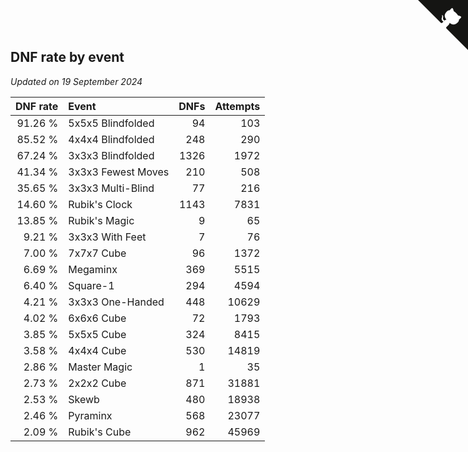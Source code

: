 ## DNF rate by event

*Updated on 19 September 2024*

| DNF rate | Event | DNFs | Attempts |
| ---: | :--- | ---: | ---: |
| 91.26 % | 5x5x5 Blindfolded | 94 | 103 |
| 85.52 % | 4x4x4 Blindfolded | 248 | 290 |
| 67.24 % | 3x3x3 Blindfolded | 1326 | 1972 |
| 41.34 % | 3x3x3 Fewest Moves | 210 | 508 |
| 35.65 % | 3x3x3 Multi-Blind | 77 | 216 |
| 14.60 % | Rubik's Clock | 1143 | 7831 |
| 13.85 % | Rubik's Magic | 9 | 65 |
| 9.21 % | 3x3x3 With Feet | 7 | 76 |
| 7.00 % | 7x7x7 Cube | 96 | 1372 |
| 6.69 % | Megaminx | 369 | 5515 |
| 6.40 % | Square-1 | 294 | 4594 |
| 4.21 % | 3x3x3 One-Handed | 448 | 10629 |
| 4.02 % | 6x6x6 Cube | 72 | 1793 |
| 3.85 % | 5x5x5 Cube | 324 | 8415 |
| 3.58 % | 4x4x4 Cube | 530 | 14819 |
| 2.86 % | Master Magic | 1 | 35 |
| 2.73 % | 2x2x2 Cube | 871 | 31881 |
| 2.53 % | Skewb | 480 | 18938 |
| 2.46 % | Pyraminx | 568 | 23077 |
| 2.09 % | Rubik's Cube | 962 | 45969 |


<a href="https://github.com/simonkellly/wca_statistics_ireland" class="github-corner" aria-label="View source on Github"><svg width="80" height="80" viewBox="0 0 250 250" style="fill:#151513; color:#fff; position: absolute; top: 0; border: 0; right: 0;" aria-hidden="true"><path d="M0,0 L115,115 L130,115 L142,142 L250,250 L250,0 Z"></path><path d="M128.3,109.0 C113.8,99.7 119.0,89.6 119.0,89.6 C122.0,82.7 120.5,78.6 120.5,78.6 C119.2,72.0 123.4,76.3 123.4,76.3 C127.3,80.9 125.5,87.3 125.5,87.3 C122.9,97.6 130.6,101.9 134.4,103.2" fill="currentColor" style="transform-origin: 130px 106px;" class="octo-arm"></path><path d="M115.0,115.0 C114.9,115.1 118.7,116.5 119.8,115.4 L133.7,101.6 C136.9,99.2 139.9,98.4 142.2,98.6 C133.8,88.0 127.5,74.4 143.8,58.0 C148.5,53.4 154.0,51.2 159.7,51.0 C160.3,49.4 163.2,43.6 171.4,40.1 C171.4,40.1 176.1,42.5 178.8,56.2 C183.1,58.6 187.2,61.8 190.9,65.4 C194.5,69.0 197.7,73.2 200.1,77.6 C213.8,80.2 216.3,84.9 216.3,84.9 C212.7,93.1 206.9,96.0 205.4,96.6 C205.1,102.4 203.0,107.8 198.3,112.5 C181.9,128.9 168.3,122.5 157.7,114.1 C157.9,116.9 156.7,120.9 152.7,124.9 L141.0,136.5 C139.8,137.7 141.6,141.9 141.8,141.8 Z" fill="currentColor" class="octo-body"></path></svg></a><style>.github-corner:hover .octo-arm{animation:octocat-wave 560ms ease-in-out}@keyframes octocat-wave{0%,100%{transform:rotate(0)}20%,60%{transform:rotate(-25deg)}40%,80%{transform:rotate(10deg)}}@media (max-width:500px){.github-corner:hover .octo-arm{animation:none}.github-corner .octo-arm{animation:octocat-wave 560ms ease-in-out}}</style>
